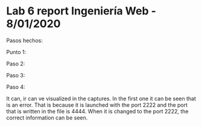 # Lab 6 report Ingeniería Web - 8/01/2020

Pasos hechos:

Punto 1:

[](/img/captura1.png)

[](/img/captura2.png)

Paso 2:

[](/img/captura3.png)

Paso 3:

[](/img/captura4.png)

Paso 4:

[](/img/captura5.png)

[](/img/captura6.png)

It can, ir can ve visualized in the captures. In the first one it can be seen that is an error. That is because it is launched with the port 2222 and the port that is written in the file is 4444.
When it is changed to the port 2222, the correct information can be seen.
